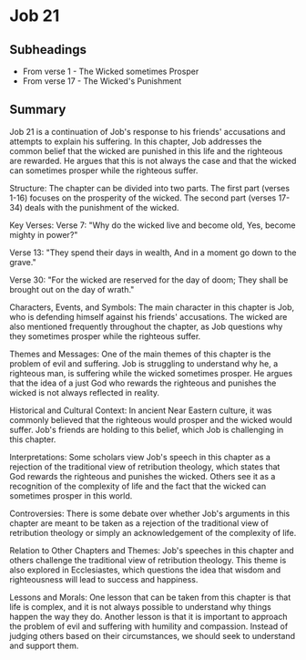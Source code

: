 # Job 21

## Subheadings

* From verse 1 - The Wicked sometimes Prosper
* From verse 17 - The Wicked's Punishment

## Summary

Job 21 is a continuation of Job's response to his friends' accusations and attempts to explain his suffering. In this chapter, Job addresses the common belief that the wicked are punished in this life and the righteous are rewarded. He argues that this is not always the case and that the wicked can sometimes prosper while the righteous suffer.

Structure:
The chapter can be divided into two parts. The first part (verses 1-16) focuses on the prosperity of the wicked. The second part (verses 17-34) deals with the punishment of the wicked.

Key Verses:
Verse 7: "Why do the wicked live and become old, Yes, become mighty in power?"

Verse 13: "They spend their days in wealth, And in a moment go down to the grave."

Verse 30: "For the wicked are reserved for the day of doom; They shall be brought out on the day of wrath."

Characters, Events, and Symbols:
The main character in this chapter is Job, who is defending himself against his friends' accusations. The wicked are also mentioned frequently throughout the chapter, as Job questions why they sometimes prosper while the righteous suffer.

Themes and Messages:
One of the main themes of this chapter is the problem of evil and suffering. Job is struggling to understand why he, a righteous man, is suffering while the wicked sometimes prosper. He argues that the idea of a just God who rewards the righteous and punishes the wicked is not always reflected in reality.

Historical and Cultural Context:
In ancient Near Eastern culture, it was commonly believed that the righteous would prosper and the wicked would suffer. Job's friends are holding to this belief, which Job is challenging in this chapter.

Interpretations:
Some scholars view Job's speech in this chapter as a rejection of the traditional view of retribution theology, which states that God rewards the righteous and punishes the wicked. Others see it as a recognition of the complexity of life and the fact that the wicked can sometimes prosper in this world.

Controversies:
There is some debate over whether Job's arguments in this chapter are meant to be taken as a rejection of the traditional view of retribution theology or simply an acknowledgement of the complexity of life.

Relation to Other Chapters and Themes:
Job's speeches in this chapter and others challenge the traditional view of retribution theology. This theme is also explored in Ecclesiastes, which questions the idea that wisdom and righteousness will lead to success and happiness.

Lessons and Morals:
One lesson that can be taken from this chapter is that life is complex, and it is not always possible to understand why things happen the way they do. Another lesson is that it is important to approach the problem of evil and suffering with humility and compassion. Instead of judging others based on their circumstances, we should seek to understand and support them.